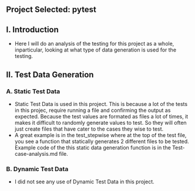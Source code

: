 ## Project Selected: pytest

## I. Introduction
- Here I will do an analysis of the testing for this project as a whole, inparticular, looking at what type of data generation is used for the testing.

## II. Test Data Generation
### A. Static Test Data
- Static Test Data is used in this project. This is because a lot of the tests in this projec, require running a file and confirming the output as expected. Because the test values are formated as files a lot of times, it makes it difficult to randomly generate values to test.  So they will often just create files that have cater to the cases they wise to test.
- A great example is in the test_stepwise where at the top of the test file, you see a function that statically generates 2 different files to be tested. Example code of the this static data generation function is in the Test-case-analysis.md file.
### B. Dynamic Test Data
- I did not see any use of Dynamic Test Data in this project.
